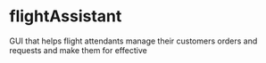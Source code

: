 # flightAssistant
GUI that helps flight attendants manage their customers orders and requests
and make them for effective
